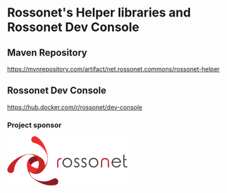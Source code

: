 # Rossonet's Helper libraries and Rossonet Dev Console

## Maven Repository

https://mvnrepository.com/artifact/net.rossonet.commons/rossonet-helper

## Rossonet Dev Console

https://hub.docker.com/r/rossonet/dev-console

### Project sponsor 

[![Rossonet s.c.a r.l.](https://raw.githubusercontent.com/rossonet/images/main/artwork/rossonet-logo/png/rossonet-logo_280_115.png)](https://www.rossonet.net)

